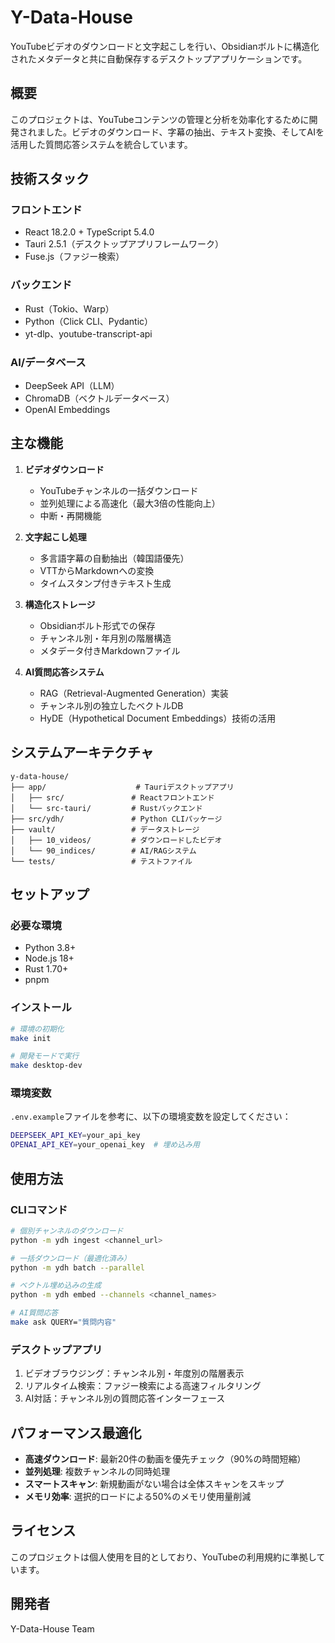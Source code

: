 # Y-Data-House

YouTubeビデオのダウンロードと文字起こしを行い、Obsidianボルトに構造化されたメタデータと共に自動保存するデスクトップアプリケーションです。

## 概要

このプロジェクトは、YouTubeコンテンツの管理と分析を効率化するために開発されました。ビデオのダウンロード、字幕の抽出、テキスト変換、そしてAIを活用した質問応答システムを統合しています。

## 技術スタック

### フロントエンド
- React 18.2.0 + TypeScript 5.4.0
- Tauri 2.5.1（デスクトップアプリフレームワーク）
- Fuse.js（ファジー検索）

### バックエンド
- Rust（Tokio、Warp）
- Python（Click CLI、Pydantic）
- yt-dlp、youtube-transcript-api

### AI/データベース
- DeepSeek API（LLM）
- ChromaDB（ベクトルデータベース）
- OpenAI Embeddings

## 主な機能

1. **ビデオダウンロード**
   - YouTubeチャンネルの一括ダウンロード
   - 並列処理による高速化（最大3倍の性能向上）
   - 中断・再開機能

2. **文字起こし処理**
   - 多言語字幕の自動抽出（韓国語優先）
   - VTTからMarkdownへの変換
   - タイムスタンプ付きテキスト生成

3. **構造化ストレージ**
   - Obsidianボルト形式での保存
   - チャンネル別・年月別の階層構造
   - メタデータ付きMarkdownファイル

4. **AI質問応答システム**
   - RAG（Retrieval-Augmented Generation）実装
   - チャンネル別の独立したベクトルDB
   - HyDE（Hypothetical Document Embeddings）技術の活用

## システムアーキテクチャ

```
y-data-house/
├── app/                    # Tauriデスクトップアプリ
│   ├── src/               # Reactフロントエンド
│   └── src-tauri/         # Rustバックエンド
├── src/ydh/               # Python CLIパッケージ
├── vault/                 # データストレージ
│   ├── 10_videos/         # ダウンロードしたビデオ
│   └── 90_indices/        # AI/RAGシステム
└── tests/                 # テストファイル
```

## セットアップ

### 必要な環境
- Python 3.8+
- Node.js 18+
- Rust 1.70+
- pnpm

### インストール

```bash
# 環境の初期化
make init

# 開発モードで実行
make desktop-dev
```

### 環境変数

`.env.example`ファイルを参考に、以下の環境変数を設定してください：

```bash
DEEPSEEK_API_KEY=your_api_key
OPENAI_API_KEY=your_openai_key  # 埋め込み用
```

## 使用方法

### CLIコマンド

```bash
# 個別チャンネルのダウンロード
python -m ydh ingest <channel_url>

# 一括ダウンロード（最適化済み）
python -m ydh batch --parallel

# ベクトル埋め込みの生成
python -m ydh embed --channels <channel_names>

# AI質問応答
make ask QUERY="質問内容"
```

### デスクトップアプリ

1. ビデオブラウジング：チャンネル別・年度別の階層表示
2. リアルタイム検索：ファジー検索による高速フィルタリング
3. AI対話：チャンネル別の質問応答インターフェース

## パフォーマンス最適化

- **高速ダウンロード**: 最新20件の動画を優先チェック（90%の時間短縮）
- **並列処理**: 複数チャンネルの同時処理
- **スマートスキャン**: 新規動画がない場合は全体スキャンをスキップ
- **メモリ効率**: 選択的ロードによる50%のメモリ使用量削減

## ライセンス

このプロジェクトは個人使用を目的としており、YouTubeの利用規約に準拠しています。

## 開発者

Y-Data-House Team